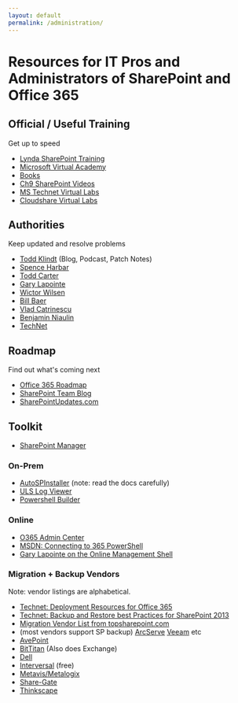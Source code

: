 ```yaml
---
layout: default
permalink: /administration/
---
```

# Resources for IT Pros and Administrators of SharePoint and Office 365

## Official / Useful Training  

Get up to speed

*   [Lynda SharePoint Training](http://www.lynda.com/in/SharePoint)
*   [Microsoft Virtual Academy](https://mva.microsoft.com/)
*   [Books](https://www.amazon.com/s/ref=nb_sb_ss_c_2_25?url=search-alias%3Dstripbooks&field-keywords=sharepoint+administration&sprefix=sharepoint+administration%2Caps%2C910)
*   [Ch9 SharePoint Videos](https://channel9.msdn.com/Tags/sharepoint?sort=viewed)
*   [MS Technet Virtual Labs](https://technet.microsoft.com/en-us/virtuallabs/bb467605.aspx)
*   [Cloudshare Virtual Labs](https://www.cloudshare.com)

## Authorities 

Keep updated and resolve problems

*   [Todd Klindt](http://www.toddklindt.com) (Blog, Podcast, Patch Notes)
*   [Spence Harbar](http://harbar.net/)
*   [Todd Carter](http://todd-carter.com/)
*   [Gary Lapointe](http://blog.falchionconsulting.com)
*   [Wictor Wilsen](http://www.wictorwilen.se/)
*   [Bill Baer](http://blogs.technet.com/b/wbaer/)
*   [Vlad Catrinescu](https://absolute-sharepoint.com/)
*   [Benjamin Niaulin](https://bniaulin.wordpress.com/)
*   [TechNet](http://technet.microsoft.com/en-us/library/cc303422(v=office.15).aspx)

## Roadmap

Find out what's coming next

*   [Office 365 Roadmap](http://office.microsoft.com/en-us/products/office-365-roadmap-FX104343353.aspx)
*   [SharePoint Team Blog](http://blogs.office.com/sharepoint/)
*   [SharePointUpdates.com](https://sharepointupdates.com/)

## Toolkit 

*   [SharePoint Manager](http://spm.codeplex.com/)

### On-Prem

*   [AutoSPInstaller](http://autospinstaller.codeplex.com/) (note: read the docs carefully)
*   [ULS Log Viewer](http://www.microsoft.com/en-au/download/details.aspx?id=44020)
*   [Powershell Builder](http://www.microsoft.com/resources/TechNet/en-us/Office/media/WindowsPowerShell/WindowsPowerShellCommandBuilder.html)

### Online

*   [O365 Admin Center](http://o365admin.center/)
*   [MSDN: Connecting to 365 PowerShell](http://msdn.microsoft.com/en-us/library/dn568015.aspx)
*   [Gary Lapointe on the Online Management Shell](http://blog.falchionconsulting.com/index.php/2015/06/itunity-sharepoint-online-article-series/)

### Migration + Backup Vendors

Note: vendor listings are alphabetical.

*   [Technet: Deployment Resources for Office 365](https://technet.microsoft.com/en-us/library/hh852475.aspx?f=255&MSPPError=-2147217396)
*   [Technet: Backup and Restore best Practices for SharePoint 2013](https://technet.microsoft.com/en-us/library/gg266384.aspx)
*   [Migration Vendor List from topsharepoint.com](http://www.topsharepoint.com/content-migration-tools-for-sharepoint)
*   (most vendors support SP backup) [ArcServe](https://www.google.com/search?q=arcserve+sharepoint) 
[Veeam](https://www.veeam.com/microsoft-sharepoint-recovery-explorer.html) etc
*   [AvePoint](http://www.avepoint.com/)
*   [BitTitan](https://www.bittitan.com/) (Also does Exchange)
*   [Dell](http://software.dell.com/products/#bysolutionsharepoint)
*   [Interversal](http://www.interversal.com/SharePoint/Tools/Free_File_System_to_SharePoint_Office_365_Migrator/) (free)
*   [Metavis/Metalogix](http://www.metalogix.com/)
*   [Share-Gate](http://www.share-gate.com/)
*   [Thinkscape](http://www.thinkscape.com/)
